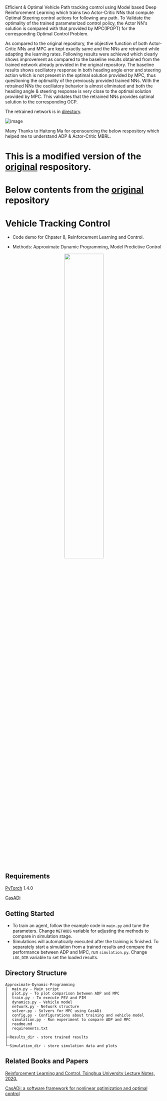 Efficient & Optimal Vehicle Path tracking control using Model based Deep Reinforcement Learning which trains two Actor-Critic NNs that compute Optimal Steering control actions for following any path. To Validate the optimality of the trained parameterized control policy, the Actor NN's solution is compared with that provided by MPC(IPOPT) for the corresponding Optimal Control Problem.

As compared to the original repository, the objective function of both Actor-Critic NNs and MPC are kept exactly same and the NNs are retrained while adapting the learning rates.
Following results were achieved which clearly shows improvement as compared to the baseline results obtained from the trained network already provided in the original repository. The baseline results shows oscillatory response in both heading angle error and steering action which is not present in the optimal solution provided by MPC, thus questioning the optimality of the previously provided trained NNs. With the retrained NNs the oscillatory behavior is almost eliminated and both the heading angle & steering response is very close to the optimal solution provided by MPC. This validates that the retrained NNs provides optimal solution to the corresponding OCP.

The retrained network is in [directory](https://github.com/saxenam06/Approximate-Dynamic-Programming/tree/demo/retrained_network/2021-12-27-13-49-10000).


![image](https://user-images.githubusercontent.com/83720464/147490157-2f2064dd-e846-486f-9294-09302c55e1ea.png)

Many Thanks to Haitong Ma for opensourcing the below respository which helped me to understand ADP & Actor-Critic MBRL.


# This is a modified version of the  [original](https://github.com/mahaitongdae/Approximate-Dynamic-Programming) respository. 

# Below contents from the  [original](https://github.com/mahaitongdae/Approximate-Dynamic-Programming) repository

# Vehicle Tracking Control

- Code demo for Chpater 8, Reinforcement Learning and Control.

- Methods: Approximate Dynamic Programming, Model Predictive Control

<div align=center>
<img src="utils/road.png" width = 50%/>
</div>

## Requirements

[PyTorch](https://pytorch.org/get-started/previous-versions/)  1.4.0

[CasADi](https://web.casadi.org/get/)


## Getting Started

- To train an agent, follow the example code in `main.py` and tune the parameters. Change `METHODS` variable for adjusting the methods to compare in simulation stage.
- Simulations will automatically executed after the training is finished. To separately start a simulation from a trained results and compare the performance between ADP and MPC, run `simulation.py`. Change `LOG_DIR` variable to set the loaded results.

## Directory Structure

```
Approximate-Dynamic-Programming
│  main.py - Main script
│  plot.py - To plot comparison between ADP and MPC
│  train.py - To execute PEV and PIM
│  dynamics.py - Vehicle model
│  network.py - Network structure
│  solver.py - Solvers for MPC using CasADi
│  config.py - Configurations about training and vehicle model
│  simulation.py - Run experiment to compare ADP and MPC
│  readme.md
│  requirements.txt
│
├─Results_dir - store trained results
│     
└─Simulation_dir - store simulation data and plots

```
## Related Books and Papers
[Reinforcement Learning and Control. Tsinghua University
Lecture Notes, 2020.](http://www.idlab-tsinghua.com/thulab/labweb/publications.html?typeId=3&_types)

[CasADi: a software framework for nonlinear optimization and optimal control](https://link.springer.com/article/10.1007/s12532-018-0139-4)




